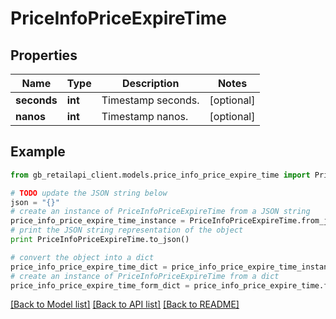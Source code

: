 # PriceInfoPriceExpireTime


## Properties
Name | Type | Description | Notes
------------ | ------------- | ------------- | -------------
**seconds** | **int** | Timestamp seconds. | [optional] 
**nanos** | **int** | Timestamp nanos. | [optional] 

## Example

```python
from gb_retailapi_client.models.price_info_price_expire_time import PriceInfoPriceExpireTime

# TODO update the JSON string below
json = "{}"
# create an instance of PriceInfoPriceExpireTime from a JSON string
price_info_price_expire_time_instance = PriceInfoPriceExpireTime.from_json(json)
# print the JSON string representation of the object
print PriceInfoPriceExpireTime.to_json()

# convert the object into a dict
price_info_price_expire_time_dict = price_info_price_expire_time_instance.to_dict()
# create an instance of PriceInfoPriceExpireTime from a dict
price_info_price_expire_time_form_dict = price_info_price_expire_time.from_dict(price_info_price_expire_time_dict)
```
[[Back to Model list]](../README.md#documentation-for-models) [[Back to API list]](../README.md#documentation-for-api-endpoints) [[Back to README]](../README.md)


